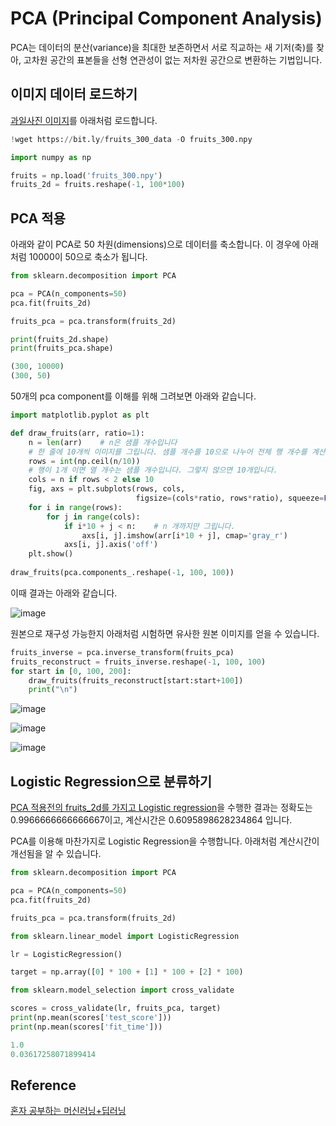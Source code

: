 # PCA (Principal Component Analysis)

PCA는 데이터의 분산(variance)을 최대한 보존하면서 서로 직교하는 새 기저(축)를 찾아, 고차원 공간의 표본들을 선형 연관성이 없는 저차원 공간으로 변환하는 기법입니다. 

## 이미지 데이터 로드하기

[과일사진 이미지](https://github.com/kyopark2014/ML-Algorithms/blob/main/fruits.md)를 아래처럼 로드합니다. 

```python
!wget https://bit.ly/fruits_300_data -O fruits_300.npy

import numpy as np

fruits = np.load('fruits_300.npy')
fruits_2d = fruits.reshape(-1, 100*100)
```



## PCA 적용 

아래와 같이 PCA로 50 차원(dimensions)으로 데이터를 축소합니다. 이 경우에 아래처럼 10000이 50으로 축소가 됩니다.

```python
from sklearn.decomposition import PCA

pca = PCA(n_components=50)
pca.fit(fruits_2d)

fruits_pca = pca.transform(fruits_2d)

print(fruits_2d.shape)
print(fruits_pca.shape)

(300, 10000)
(300, 50)
```

50개의 pca component를 이해를 위해 그려보면 아래와 같습니다. 

```python
import matplotlib.pyplot as plt

def draw_fruits(arr, ratio=1):
    n = len(arr)    # n은 샘플 개수입니다
    # 한 줄에 10개씩 이미지를 그립니다. 샘플 개수를 10으로 나누어 전체 행 개수를 계산합니다. 
    rows = int(np.ceil(n/10))
    # 행이 1개 이면 열 개수는 샘플 개수입니다. 그렇지 않으면 10개입니다.
    cols = n if rows < 2 else 10
    fig, axs = plt.subplots(rows, cols, 
                            figsize=(cols*ratio, rows*ratio), squeeze=False)
    for i in range(rows):
        for j in range(cols):
            if i*10 + j < n:    # n 개까지만 그립니다.
                axs[i, j].imshow(arr[i*10 + j], cmap='gray_r')
            axs[i, j].axis('off')
    plt.show()
    
draw_fruits(pca.components_.reshape(-1, 100, 100))    
```    

이때 결과는 아래와 같습니다.

![image](https://user-images.githubusercontent.com/52392004/187012277-5abcd4e1-08af-46d8-b963-14ac4443c3a8.png)


원본으로 재구성 가능한지 아래처럼 시험하면 유사한 원본 이미지를 얻을 수 있습니다.

```python
fruits_inverse = pca.inverse_transform(fruits_pca)
fruits_reconstruct = fruits_inverse.reshape(-1, 100, 100)
for start in [0, 100, 200]:
    draw_fruits(fruits_reconstruct[start:start+100])
    print("\n")
```

![image](https://user-images.githubusercontent.com/52392004/187012324-52e32d0c-7a30-4eec-bfc2-40a674aa20b7.png)

![image](https://user-images.githubusercontent.com/52392004/187012329-f518a486-b46b-47fd-8312-529e99876854.png)

![image](https://user-images.githubusercontent.com/52392004/187012336-a164cc2c-4396-4dce-bc34-ab72026e1938.png)


## Logistic Regression으로 분류하기 

[PCA 적용전의 fruits_2d를 가지고 Logistic regression](https://github.com/kyopark2014/ML-Algorithms/blob/main/fruits.md#logistic-regression%EC%9D%84-%EC%9D%B4%EC%9A%A9%ED%95%B4-%EB%B6%84%EB%A5%98%ED%95%B4%EB%B3%B4%EA%B8%B0)을 수행한 결과는 정확도는 0.9966666666666667이고, 계산시간은 0.6095898628234864 입니다.

PCA를 이용해 마찬가지로 Logistic Regression을 수행합니다. 아래처럼 계산시간이 개선됨을 알 수 있습니다. 

```python
from sklearn.decomposition import PCA

pca = PCA(n_components=50)
pca.fit(fruits_2d)

fruits_pca = pca.transform(fruits_2d)

from sklearn.linear_model import LogisticRegression

lr = LogisticRegression()

target = np.array([0] * 100 + [1] * 100 + [2] * 100)

from sklearn.model_selection import cross_validate

scores = cross_validate(lr, fruits_pca, target)
print(np.mean(scores['test_score']))
print(np.mean(scores['fit_time']))

1.0
0.03617258071899414
```



## Reference

[혼자 공부하는 머신러닝+딥러닝](https://github.com/rickiepark/hg-mldl)
